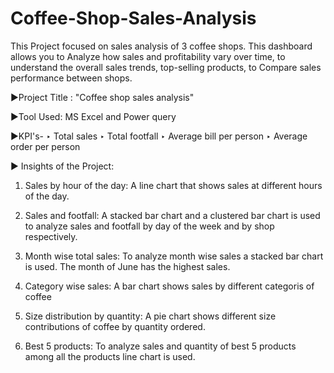 # Coffee-Shop-Sales-Analysis
This Project focused on sales analysis of 3 coffee shops. This dashboard allows you to Analyze how sales and profitability vary over time, to understand the overall sales trends, top-selling products, to Compare sales performance between shops.

►Project Title : "Coffee shop sales analysis"

►Tool Used:
 MS Excel and Power query

►KPI's-
‣ Total sales
‣ Total footfall
‣ Average bill per person
‣ Average order per person

► Insights of the Project:

1) Sales by hour of the day: A line chart that shows sales at different hours of the day.

2) Sales and footfall: A stacked bar chart and a clustered bar chart is used to analyze sales and footfall by day of the week and by shop respectively.

3) Month wise total sales: To analyze month wise sales a stacked bar chart is used. The month of June has the highest sales.

4) Category wise sales: A bar chart shows sales by different categoris of coffee

5) Size distribution by quantity: A pie chart shows different size contributions of coffee by quantity ordered.

6) Best 5 products: To analyze sales and quantity of best 5 products among all the products line chart is used. 
